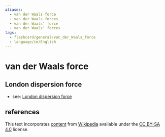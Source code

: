 ```yaml
---
aliases:
  - van der Waals force
  - van der Waals forces
  - van der Waals' force
  - van der Waals' forces
tags:
  - flashcard/general/van_der_Waals_force
  - language/in/English
---
```


# van der Waals force

## London dispersion force

- see: [London dispersion force](London%20dispersion%20force.md)

## references

This text incorporates [content](https://en.wikipedia.org/wiki/van_der_Waals_force) from [Wikipedia](Wikipedia.md) available under the [CC BY-SA 4.0](https://creativecommons.org/licenses/by-sa/4.0/) license.
